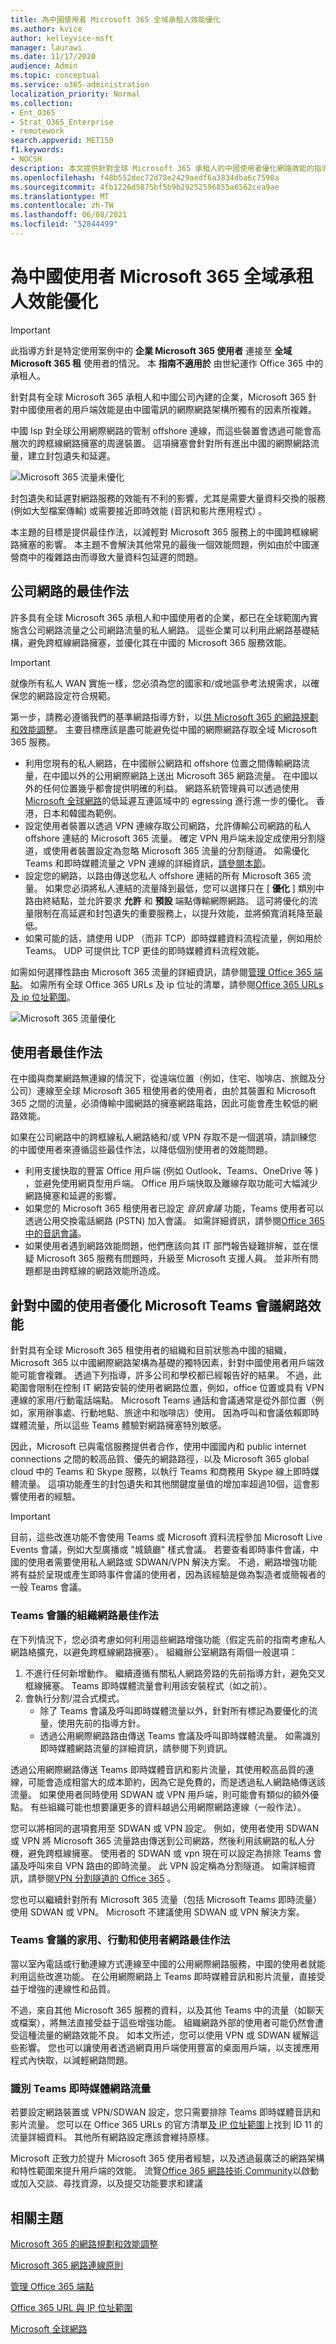 ```yaml
---
title: 為中國使用者 Microsoft 365 全域承租人效能優化
ms.author: kvice
author: kelleyvice-msft
manager: laurawi
ms.date: 11/17/2020
audience: Admin
ms.topic: conceptual
ms.service: o365-administration
localization_priority: Normal
ms.collection:
- Ent_O365
- Strat_O365_Enterprise
- remotework
search.appverid: MET150
f1.keywords:
- NOCSH
description: 本文提供針對全球 Microsoft 365 承租人的中國使用者優化網路效能的指導方針。
ms.openlocfilehash: f48b552dec72d78e2429aedf6a3834dba6c7590a
ms.sourcegitcommit: 4fb1226d5875bf5b9b29252596855a6562cea9ae
ms.translationtype: MT
ms.contentlocale: zh-TW
ms.lasthandoff: 06/08/2021
ms.locfileid: "52844499"
---
```

# <a name="microsoft-365-global-tenant-performance-optimization-for-china-users"></a>為中國使用者 Microsoft 365 全域承租人效能優化

> [!IMPORTANT]
> 此指導方針是特定使用案例中的 **企業 Microsoft 365 使用者** 連接至 **全域 Microsoft 365 租** 使用者的情況。 本 **指南不適用於** 由世紀運作 Office 365 中的承租人。

針對具有全球 Microsoft 365 承租人和中國公司內建的企業，Microsoft 365 針對中國使用者的用戶端效能是由中國電訊的網際網路架構所獨有的因素所複雜。

中國 Isp 對全球公用網際網路的管制 offshore 連線，而這些裝置會透過可能會高層次的跨框線網路擁塞的周邊裝置。 這項擁塞會針對所有進出中國的網際網路流量，建立封包遺失和延遲。

![Microsoft 365 流量未優化](../media/O365-networking/China-O365-unoptimized.png)

封包遺失和延遲對網路服務的效能有不利的影響，尤其是需要大量資料交換的服務 (例如大型檔案傳輸) 或需要接近即時效能 (音訊和影片應用程式) 。

本主題的目標是提供最佳作法，以減輕對 Microsoft 365 服務上的中國跨框線網路擁塞的影響。 本主題不會解決其他常見的最後一個效能問題，例如由於中國運營商中的複雜路由而導致大量資料包延遲的問題。

## <a name="corporate-network-best-practices"></a>公司網路的最佳作法

許多具有全球 Microsoft 365 承租人和中國使用者的企業，都已在全球範圍內實施含公司網路流量之公司網路流量的私人網路。 這些企業可以利用此網路基礎結構，避免跨框線網路擁塞，並優化其在中國的 Microsoft 365 服務效能。

> [!IMPORTANT]
> 就像所有私人 WAN 實施一樣，您必須為您的國家和/或地區參考法規需求，以確保您的網路設定符合規範。

第一步，請務必遵循我們的基準網路指導方針，以[供 Microsoft 365 的網路規劃和效能調整](./network-planning-and-performance.md)。 主要目標應該是盡可能避免從中國的網際網路存取全域 Microsoft 365 服務。

- 利用您現有的私人網路，在中國辦公網路和 offshore 位置之間傳輸網路流量，在中國以外的公用網際網路上送出 Microsoft 365 網路流量。 在中國以外的任何位置幾乎都會提供明確的利益。 網路系統管理員可以透過使用 [Microsoft 全球網路](/azure/networking/microsoft-global-network)的低延遲互連區域中的 egressing 進行進一步的優化。 香港，日本和韓國為範例。
- 設定使用者裝置以透過 VPN 連線存取公司網路，允許傳輸公司網路的私人 offshore 連結的 Microsoft 365 流量。 確定 VPN 用戶端未設定成使用分割隧道，或使用者裝置設定為忽略 Microsoft 365 流量的分割隧道。 如需優化 Teams 和即時媒體流量之 VPN 連線的詳細資訊，[請參閱本節](#optimizing-microsoft-teams-meetings-network-performance-for-users-in-china)。
- 設定您的網路，以路由傳送您私人 offshore 連結的所有 Microsoft 365 流量。 如果您必須將私人連結的流量降到最低，您可以選擇只在 [ **優化** ] 類別中路由終結點，並允許要求 **允許** 和 **預設** 端點傳輸網際網路。 這可將優化的流量限制在高延遲和封包遺失的重要服務上，以提升效能，並將頻寬消耗降至最低。
- 如果可能的話，請使用 UDP （而非 TCP）即時媒體資料流程流量，例如用於 Teams。 UDP 可提供比 TCP 更佳的即時媒體資料流程效能。

如需如何選擇性路由 Microsoft 365 流量的詳細資訊，請參閱[管理 Office 365 端點](managing-office-365-endpoints.md)。 如需所有全球 Office 365 URLs 及 ip 位址的清單，請參閱[Office 365 URLs 及 ip 位址範圍](urls-and-ip-address-ranges.md)。

![Microsoft 365 流量優化](../media/O365-networking/China-O365-optimized.png)

## <a name="user-best-practices"></a>使用者最佳作法

在中國與商業網路無連線的情況下，從遠端位置（例如，住宅、咖啡店、旅館及分公司）連線至全球 Microsoft 365 租使用者的使用者，由於其裝置和 Microsoft 365 之間的流量，必須傳輸中國網路的擁塞網路電路，因此可能會產生較低的網路效能。

如果在公司網路中的跨框線私人網路絡和/或 VPN 存取不是一個選項，請訓練您的中國使用者來遵循這些最佳作法，以降低個別使用者的效能問題。

- 利用支援快取的豐富 Office 用戶端 (例如 Outlook、Teams、OneDrive 等 ) ，並避免使用網頁型用戶端。 Office 用戶端快取及離線存取功能可大幅減少網路擁塞和延遲的影響。
- 如果您的 Microsoft 365 租使用者已設定 _音訊會議_ 功能，Teams 使用者可以透過公用交換電話網路 (PSTN) 加入會議。 如需詳細資訊，請參閱[Office 365 中的音訊會議](/microsoftteams/audio-conferencing-in-office-365)。
- 如果使用者遇到網路效能問題，他們應該向其 IT 部門報告疑難排解，並在懷疑 Microsoft 365 服務有問題時，升級至 Microsoft 支援人員。 並非所有問題都是由跨框線的網路效能所造成。

## <a name="optimizing-microsoft-teams-meetings-network-performance-for-users-in-china"></a>針對中國的使用者優化 Microsoft Teams 會議網路效能

針對具有全球 Microsoft 365 租使用者的組織和目前狀態為中國的組織，Microsoft 365 以中國網際網路架構為基礎的獨特因素，針對中國使用者用戶端效能可能會複雜。 透過下列指導，許多公司和學校都已經報告好的結果。 不過，此範圍會限制在控制 IT 網路安裝的使用者網路位置，例如，office 位置或具有 VPN 連線的家用/行動電話端點。 Microsoft Teams 通話和會議通常是從外部位置（例如，家用辦事處、行動地點、旅途中和咖啡店）使用。 因為呼叫和會議依賴即時媒體流量，所以這些 Teams 體驗對網路擁塞特別敏感。

因此，Microsoft 已與電信服務提供者合作，使用中國國內和 public internet connections 之間的較高品質、優先的網路路徑，以及 Microsoft 365 global cloud 中的 Teams 和 Skype 服務，以執行 Teams 和商務用 Skype 線上即時媒體流量。 這項功能產生的封包遺失和其他關鍵度量值的增加率超過10個，這會影響使用者的經驗。

>[!IMPORTANT]
>目前，這些改進功能不會使用 Teams 或 Microsoft 資料流程參加 Microsoft Live Events 會議，例如大型廣播或 "城鎮廳" 樣式會議。 若要查看即時事件會議，中國的使用者需要使用私人網路或 SDWAN/VPN 解決方案。 不過，網路增強功能將有益於呈現或產生即時事件會議的使用者，因為該經驗是做為製造者或簡報者的一般 Teams 會議。

### <a name="organization-network-best-practices-for-teams-meetings"></a>Teams 會議的組織網路最佳作法

在下列情況下，您必須考慮如何利用這些網路增強功能（假定先前的指南考慮私人網路絡擴充，以避免跨框線網路擁塞）。 組織辦公室網路有兩個一般選項：

1. 不進行任何新增動作。 繼續遵循有關私人網路旁路的先前指導方針，避免交叉框線擁塞。 Teams 即時媒體流量會利用該安裝程式（如之前）。
2. 會執行分割/混合式模式。
   - 除了 Teams 會議及呼叫即時媒體流量以外，針對所有標記為要優化的流量，使用先前的指導方針。
   - 透過公用網際網路路由傳送 Teams 會議及呼叫即時媒體流量。 如需識別即時媒體網路流量的詳細資訊，請參閱下列資訊。

透過公用網際網路傳送 Teams 即時媒體音訊和影片流量，其使用較高品質的連線，可能會造成相當大的成本節約，因為它是免費的，而是透過私人網路絡傳送該流量。 如果使用者同時使用 SDWAN 或 VPN 用戶端，則可能會有類似的額外優點。 有些組織可能也想要讓更多的資料越過公用網際網路連線（一般作法）。

您可以將相同的選項套用至 SDWAN 或 VPN 設定。 例如，使用者使用 SDWAN 或 VPN 將 Microsoft 365 流量路由傳送到公司網路，然後利用該網路的私人分機，避免跨框線擁塞。 使用者的 SDWAN 或 vpn 現在可以設定為排除 Teams 會議及呼叫來自 VPN 路由的即時流量。 此 VPN 設定稱為分割隧道。 如需詳細資訊，請參閱[VPN 分割隧道的 Office 365](/microsoft-365/enterprise/microsoft-365-vpn-implement-split-tunnel) 。

您也可以繼續針對所有 Microsoft 365 流量（包括 Microsoft Teams 即時流量）使用 SDWAN 或 VPN。 Microsoft 不建議使用 SDWAN 或 VPN 解決方案。

### <a name="home-mobile-and-user-network-best-practices-for-teams-meetings"></a>Teams 會議的家用、行動和使用者網路最佳作法

當以室內電話或行動連線方式連線至中國的公用網際網路服務，中國的使用者就能利用這些改進功能。 在公用網際網路上 Teams 即時媒體音訊和影片流量，直接受益于增強的連線性和品質。

不過，來自其他 Microsoft 365 服務的資料，以及其他 Teams 中的流量（如聊天或檔案），將無法直接受益于這些增強功能。 組織網路外部的使用者可能仍然會遭受這種流量的網路效能不良。 如本文所述，您可以使用 VPN 或 SDWAN 緩解這些影響。 您也可以讓使用者透過網頁用戶端使用豐富的桌面用戶端，以支援應用程式內快取，以減輕網路問題。

### <a name="identifying-teams-real-time-media-network-traffic"></a>識別 Teams 即時媒體網路流量

若要設定網路裝置或 VPN/SDWAN 設定，您只需要排除 Teams 即時媒體音訊和影片流量。 您可以在 Office 365 URLs 的官方清單[及 IP 位址範圍](urls-and-ip-address-ranges.md#skype-for-business-online-and-microsoft-teams)上找到 ID 11 的流量詳細資料。 其他所有網路設定應該會維持原樣。

Microsoft 正致力於提升 Microsoft 365 使用者經驗，以及透過最廣泛的網路架構和特性範圍來提升用戶端的效能。 流覽[Office 365 網路技術 Community](https://techcommunity.microsoft.com/t5/office-365-networking/bd-p/Office365Networking)以啟動或加入交談、尋找資源，以及提交功能要求和建議

## <a name="related-topics"></a>相關主題

[Microsoft 365 的網路規劃和效能調整](./network-planning-and-performance.md)

[Microsoft 365 網路連線原則](microsoft-365-network-connectivity-principles.md)

[管理 Office 365 端點](managing-office-365-endpoints.md)

[Office 365 URL 與 IP 位址範圍](urls-and-ip-address-ranges.md)

[Microsoft 全球網路](/azure/networking/microsoft-global-network)
